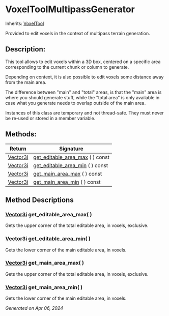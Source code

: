 # VoxelToolMultipassGenerator

Inherits: [VoxelTool](VoxelTool.md)

Provided to edit voxels in the context of multipass terrain generation.

## Description: 

This tool allows to edit voxels within a 3D box, centered on a specific area corresponding to the current chunk or column to generate.

Depending on context, it is also possible to edit voxels some distance away from the main area.

The difference between "main" and "total" areas, is that the "main" area is where you should generate stuff, while the "total area" is only available in case what you generate needs to overlap outside of the main area.


Instances of this class are temporary and not thread-safe. They must never be re-used or stored in a member variable.

## Methods: 


Return                                                                          | Signature                                                   
------------------------------------------------------------------------------- | ------------------------------------------------------------
[Vector3i](https://docs.godotengine.org/en/stable/classes/class_vector3i.html)  | [get_editable_area_max](#i_get_editable_area_max) ( ) const 
[Vector3i](https://docs.godotengine.org/en/stable/classes/class_vector3i.html)  | [get_editable_area_min](#i_get_editable_area_min) ( ) const 
[Vector3i](https://docs.godotengine.org/en/stable/classes/class_vector3i.html)  | [get_main_area_max](#i_get_main_area_max) ( ) const         
[Vector3i](https://docs.godotengine.org/en/stable/classes/class_vector3i.html)  | [get_main_area_min](#i_get_main_area_min) ( ) const         
<p></p>

## Method Descriptions

### [Vector3i](https://docs.godotengine.org/en/stable/classes/class_vector3i.html)<span id="i_get_editable_area_max"></span> **get_editable_area_max**( ) 

Gets the upper corner of the total editable area, in voxels, exclusive.

### [Vector3i](https://docs.godotengine.org/en/stable/classes/class_vector3i.html)<span id="i_get_editable_area_min"></span> **get_editable_area_min**( ) 

Gets the lower corner of the main editable area, in voxels.

### [Vector3i](https://docs.godotengine.org/en/stable/classes/class_vector3i.html)<span id="i_get_main_area_max"></span> **get_main_area_max**( ) 

Gets the upper corner of the total editable area, in voxels, exclusive.

### [Vector3i](https://docs.godotengine.org/en/stable/classes/class_vector3i.html)<span id="i_get_main_area_min"></span> **get_main_area_min**( ) 

Gets the lower corner of the main editable area, in voxels.

_Generated on Apr 06, 2024_
